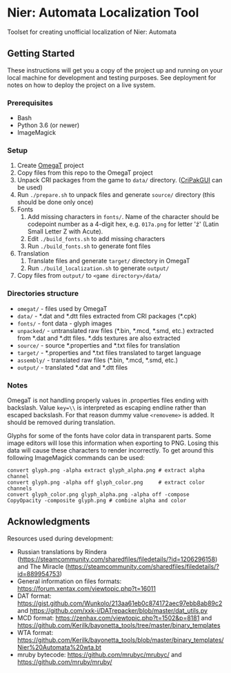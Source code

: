 # Nier: Automata Localization Tool

Toolset for creating unofficial localization of Nier: Automata

## Getting Started

These instructions will get you a copy of the project up and running on your local machine for development and testing purposes. See deployment for notes on how to deploy the project on a live system.

### Prerequisites

* Bash
* Python 3.6 (or newer)
* ImageMagick

### Setup

1. Create [OmegaT](https://omegat.org/) project
2. Copy files from this repo to the OmegaT project
3. Unpack CRI packages from the game to `data/` directory. ([CriPakGUI](https://github.com/wmltogether/CriPakTools/releases) can be used)
4. Run `./prepare.sh` to unpack files and generate `source/` directory (this should be done only once)
5. Fonts
    1. Add missing characters in `fonts/`. Name of the character should be codepoint number as a 4-digit hex, e.g. `017a.png` for
       letter 'ź' (Latin Small Letter Z with Acute).
    2. Edit `./build_fonts.sh` to add missing characters
    2. Run `./build_fonts.sh` to generate font files
6. Translation
    1. Translate files and generate `target/` directory in OmegaT
    2. Run `./build_localization.sh` to generate `output/`
7. Copy files from `output/` to `<game directory>/data/`

### Directories structure

* `omegat/` - files used by OmegaT
* `data/` - \*.dat and \*.dtt files extracted from CRI packages (\*.cpk)
* `fonts/` - font data - glyph images
* `unpacked/` - untranslated raw files (\*.bin, \*.mcd, \*.smd, etc.) extracted from \*.dat and \*.dtt files. \*.dds textures are also extracted
* `source/` - source \*.properties and \*.txt files for translation
* `target/` - \*.properties and \*.txt files translated to target language
* `assembly/` - translated raw files (\*.bin, \*.mcd, \*.smd, etc.)
* `output/` - translated \*.dat and \*.dtt files

### Notes

OmegaT is not handling properly values in .properties files ending with backslash. Value `key=\\` is interpreted as escaping endline
rather than escaped backslash. For that reason dummy value `<removeme>` is added. It should be removed during translation.

Glyphs for some of the fonts have color data in transparent parts. Some image editors will lose this information when exporting to PNG.
Losing this data will cause these characters to render incorrectly. To get around this following ImageMagick commands can be used:
```
convert glyph.png -alpha extract glyph_alpha.png # extract alpha channel
convert glyph.png -alpha off glyph_color.png     # extract color channels
convert glyph_color.png glyph_alpha.png -alpha off -compose CopyOpacity -composite glyph.png # combine alpha and color
```

## Acknowledgments

Resources used during development:
* Russian translations by Rindera (https://steamcommunity.com/sharedfiles/filedetails/?id=1206296158) and The Miracle (https://steamcommunity.com/sharedfiles/filedetails/?id=889954753)
* General information on files formats: https://forum.xentax.com/viewtopic.php?t=16011
* DAT format: https://gist.github.com/Wunkolo/213aa61eb0c874172aec97ebb8ab89c2 and https://github.com/xxk-i/DATrepacker/blob/master/dat_utils.py
* MCD format: https://zenhax.com/viewtopic.php?t=1502&p=8181 and https://github.com/Kerilk/bayonetta_tools/tree/master/binary_templates
* WTA format: https://github.com/Kerilk/bayonetta_tools/blob/master/binary_templates/Nier%20Automata%20wta.bt
* mruby bytecode: https://github.com/mrubyc/mrubyc/ and https://github.com/mruby/mruby/
